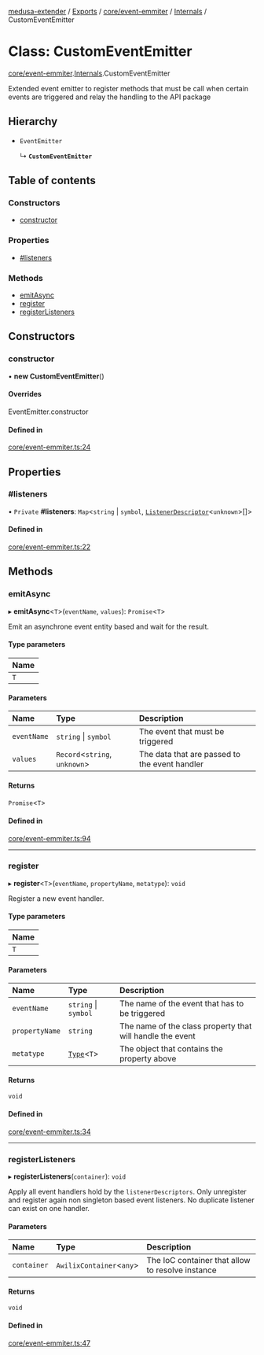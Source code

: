 [medusa-extender](../README.md) / [Exports](../modules.md) / [core/event-emmiter](../modules/core_event_emmiter.md) / [Internals](../modules/core_event_emmiter.Internals.md) / CustomEventEmitter

# Class: CustomEventEmitter

[core/event-emmiter](../modules/core_event_emmiter.md).[Internals](../modules/core_event_emmiter.Internals.md).CustomEventEmitter

Extended event emitter to register methods that must be call when certain events are triggered and relay the handling to the API package

## Hierarchy

- `EventEmitter`

  ↳ **`CustomEventEmitter`**

## Table of contents

### Constructors

- [constructor](core_event_emmiter.Internals.CustomEventEmitter.md#constructor)

### Properties

- [#listeners](core_event_emmiter.Internals.CustomEventEmitter.md##listeners)

### Methods

- [emitAsync](core_event_emmiter.Internals.CustomEventEmitter.md#emitasync)
- [register](core_event_emmiter.Internals.CustomEventEmitter.md#register)
- [registerListeners](core_event_emmiter.Internals.CustomEventEmitter.md#registerlisteners)

## Constructors

### constructor

• **new CustomEventEmitter**()

#### Overrides

EventEmitter.constructor

#### Defined in

[core/event-emmiter.ts:24](https://github.com/adrien2p/medusa-extender/blob/48060f4/src/core/event-emmiter.ts#L24)

## Properties

### #listeners

• `Private` **#listeners**: `Map`<`string` \| `symbol`, [`ListenerDescriptor`](../modules/core_event_emmiter.Internals.md#listenerdescriptor)<`unknown`\>[]\>

#### Defined in

[core/event-emmiter.ts:22](https://github.com/adrien2p/medusa-extender/blob/48060f4/src/core/event-emmiter.ts#L22)

## Methods

### emitAsync

▸ **emitAsync**<`T`\>(`eventName`, `values`): `Promise`<`T`\>

Emit an asynchrone event entity based and wait for the result.

#### Type parameters

| Name |
| :------ |
| `T` |

#### Parameters

| Name | Type | Description |
| :------ | :------ | :------ |
| `eventName` | `string` \| `symbol` | The event that must be triggered |
| `values` | `Record`<`string`, `unknown`\> | The data that are passed to the event handler |

#### Returns

`Promise`<`T`\>

#### Defined in

[core/event-emmiter.ts:94](https://github.com/adrien2p/medusa-extender/blob/48060f4/src/core/event-emmiter.ts#L94)

___

### register

▸ **register**<`T`\>(`eventName`, `propertyName`, `metatype`): `void`

Register a new event handler.

#### Type parameters

| Name |
| :------ |
| `T` |

#### Parameters

| Name | Type | Description |
| :------ | :------ | :------ |
| `eventName` | `string` \| `symbol` | The name of the event that has to be triggered |
| `propertyName` | `string` | The name of the class property that will handle the event |
| `metatype` | [`Type`](../interfaces/core_types.Type.md)<`T`\> | The object that contains the property above |

#### Returns

`void`

#### Defined in

[core/event-emmiter.ts:34](https://github.com/adrien2p/medusa-extender/blob/48060f4/src/core/event-emmiter.ts#L34)

___

### registerListeners

▸ **registerListeners**(`container`): `void`

Apply all event handlers hold by the `listenerDescriptors`.
Only unregister and register again non singleton based event listeners.
No duplicate listener can exist on one handler.

#### Parameters

| Name | Type | Description |
| :------ | :------ | :------ |
| `container` | `AwilixContainer`<`any`\> | The IoC container that allow to resolve instance |

#### Returns

`void`

#### Defined in

[core/event-emmiter.ts:47](https://github.com/adrien2p/medusa-extender/blob/48060f4/src/core/event-emmiter.ts#L47)
